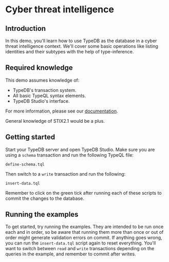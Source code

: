 # Cyber threat intelligence 

## Introduction

In this demo, you'll learn how to use TypeDB as the database in a cyber threat intelligence context. We'll cover
some basic operations like listing identities and their subtypes with the help of type-inference.

## Required knowledge

This demo assumes knowledge of:

- TypeDB's transaction system.
- All basic TypeQL syntax elements.
- TypeDB Studio's interface.

For more information, please see our [documentation](https://docs.typedb.com/docs/general/introduction). 

General knowledge of STIX2.1 would be a plus.

## Getting started

Start your TypeDB server and open TypeDB Studio. Make sure you are using a `schema` transaction and run the following
TypeQL file:

```define-schema.tql```

Then switch to a `write` transaction and run the following:

```insert-data.tql```

Remember to click on the green tick after running each of these scripts to commit the changes to the database.

## Running the examples

To get started, try running the examples. They are intended to be run once each and in order, so be aware that running
them more than once or out of order might generate validation errors on commit. If anything goes wrong, you can run the
`insert-data.tql` script again to reset everything. You'll want to switch between `read` and `write` transactions
depending on the queries in the example, and remember to commit after writes.
